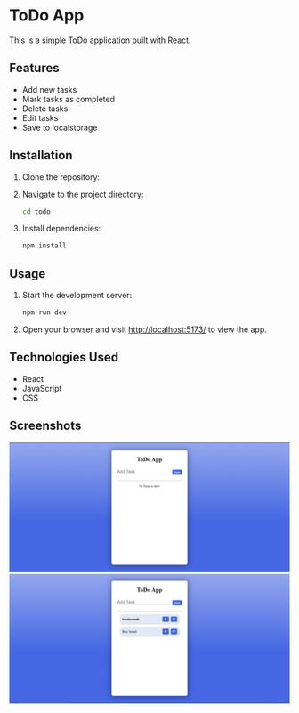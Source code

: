 # ToDo App

This is a simple ToDo application built with React.

## Features

- Add new tasks
- Mark tasks as completed
- Delete tasks
- Edit tasks
- Save to localstorage

## Installation

1. Clone the repository:

2. Navigate to the project directory:

   ```bash
   cd todo
   ```

3. Install dependencies:

   ```bash
   npm install
   ```

## Usage

1. Start the development server:

   ```bash
   npm run dev
   ```

2. Open your browser and visit [http://localhost:5173/](http://localhost:5173/) to view the app.

## Technologies Used

- React
- JavaScript
- CSS

## Screenshots

![Screenshot](Screenshots/ss1.png)
![Screenshot](Screenshots/ss2.png)

